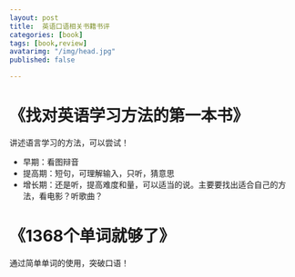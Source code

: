 ```yaml
---
layout: post
title:  英语口语相关书籍书评
categories: [book]
tags: [book,review]
avatarimg: "/img/head.jpg"
published: false

---
```


# 《找对英语学习方法的第一本书》

讲述语言学习的方法，可以尝试！

- 早期：看图辩音
- 提高期：短句，可理解输入，只听，猜意思
- 增长期：还是听，提高难度和量，可以适当的说。主要要找出适合自己的方法，看电影？听歌曲？

# 《1368个单词就够了》

通过简单单词的使用，突破口语！